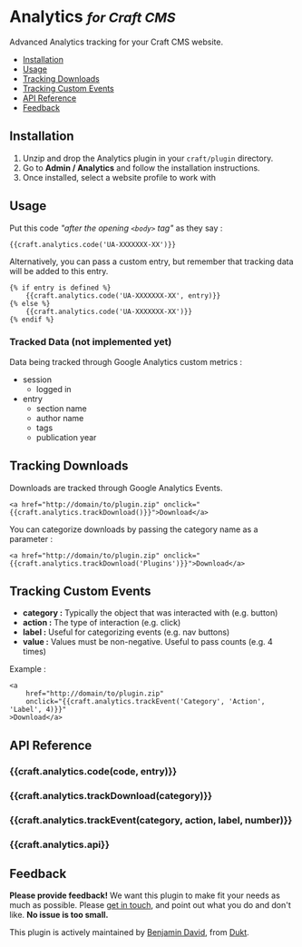 # Analytics <small>_for Craft CMS_</small>

Advanced Analytics tracking for your Craft CMS website.

- [Installation](#install)
- [Usage](#usage)
- [Tracking Downloads](#track-downloads)
- [Tracking Custom Events](#track-events)
- [API Reference](#api)
- [Feedback](#feedback)


<a id="install"></a>
## Installation

1. Unzip and drop the Analytics plugin in your `craft/plugin` directory.
2. Go to **Admin / Analytics** and follow the installation instructions.
3. Once installed, select a website profile to work with

<a id="usage"></a>
## Usage

Put this code *"after the opening `<body>` tag"* as they say :

    {{craft.analytics.code('UA-XXXXXXX-XX')}}

Alternatively, you can pass a custom entry, but remember that tracking data will be added to this entry.

    {% if entry is defined %}
        {{craft.analytics.code('UA-XXXXXXX-XX', entry)}}
    {% else %}
        {{craft.analytics.code('UA-XXXXXXX-XX')}}
    {% endif %}

### Tracked Data (not implemented yet)

Data being tracked through Google Analytics custom metrics :

- session
    - logged in
- entry
    - section name
    - author name
    - tags
    - publication year

<a id="track-downloads"></a>
## Tracking Downloads

Downloads are tracked through Google Analytics Events.

    <a href="http://domain/to/plugin.zip" onclick="{{craft.analytics.trackDownload()}}">Download</a>

You can categorize downloads by passing the category name as a parameter :

    <a href="http://domain/to/plugin.zip" onclick="{{craft.analytics.trackDownload('Plugins')}}">Download</a>

<a id="track-events"></a>
## Tracking Custom Events

- **category :** Typically the object that was interacted with (e.g. button)
- **action :** The type of interaction (e.g. click)
- **label :** Useful for categorizing events (e.g. nav buttons)
- **value :** Values must be non-negative. Useful to pass counts (e.g. 4 times)

Example :

    <a
        href="http://domain/to/plugin.zip"
        onclick="{{craft.analytics.trackEvent('Category', 'Action', 'Label', 4)}}"
    >Download</a>


<a id="api"></a>
## API Reference

### {{craft.analytics.code(code, entry)}}
### {{craft.analytics.trackDownload(category)}}
### {{craft.analytics.trackEvent(category, action, label, number)}}
### {{craft.analytics.api}}

<a id="feedback"></a>
## Feedback

**Please provide feedback!** We want this plugin to make fit your needs as much as possible.
Please [get in touch](mailto:hello@dukt.net), and point out what you do and don't like. **No issue is too small.**

This plugin is actively maintained by [Benjamin David](https://github.com/benjamindavid), from [Dukt](http://dukt.net/).
